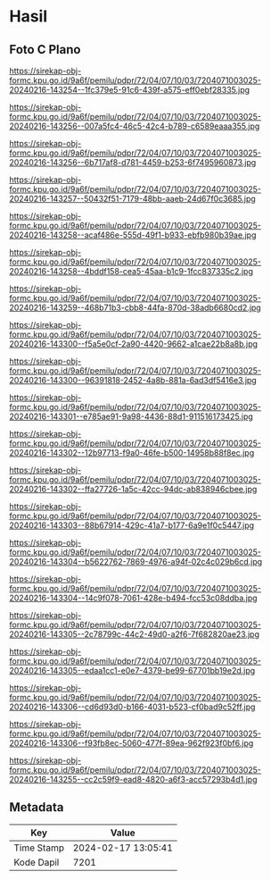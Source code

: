 # Hasil

## Foto C Plano

https://sirekap-obj-formc.kpu.go.id/9a6f/pemilu/pdpr/72/04/07/10/03/7204071003025-20240216-143254--1fc379e5-91c6-439f-a575-eff0ebf28335.jpg

https://sirekap-obj-formc.kpu.go.id/9a6f/pemilu/pdpr/72/04/07/10/03/7204071003025-20240216-143256--007a5fc4-46c5-42c4-b789-c6589eaaa355.jpg

https://sirekap-obj-formc.kpu.go.id/9a6f/pemilu/pdpr/72/04/07/10/03/7204071003025-20240216-143256--6b717af8-d781-4459-b253-6f7495960873.jpg

https://sirekap-obj-formc.kpu.go.id/9a6f/pemilu/pdpr/72/04/07/10/03/7204071003025-20240216-143257--50432f51-7179-48bb-aaeb-24d67f0c3685.jpg

https://sirekap-obj-formc.kpu.go.id/9a6f/pemilu/pdpr/72/04/07/10/03/7204071003025-20240216-143258--acaf486e-555d-49f1-b933-ebfb980b39ae.jpg

https://sirekap-obj-formc.kpu.go.id/9a6f/pemilu/pdpr/72/04/07/10/03/7204071003025-20240216-143258--4bddf158-cea5-45aa-b1c9-1fcc837335c2.jpg

https://sirekap-obj-formc.kpu.go.id/9a6f/pemilu/pdpr/72/04/07/10/03/7204071003025-20240216-143259--468b71b3-cbb8-44fa-870d-38adb6680cd2.jpg

https://sirekap-obj-formc.kpu.go.id/9a6f/pemilu/pdpr/72/04/07/10/03/7204071003025-20240216-143300--f5a5e0cf-2a90-4420-9662-a1cae22b8a8b.jpg

https://sirekap-obj-formc.kpu.go.id/9a6f/pemilu/pdpr/72/04/07/10/03/7204071003025-20240216-143300--96391818-2452-4a8b-881a-6ad3df5416e3.jpg

https://sirekap-obj-formc.kpu.go.id/9a6f/pemilu/pdpr/72/04/07/10/03/7204071003025-20240216-143301--e785ae91-9a98-4436-88d1-911516173425.jpg

https://sirekap-obj-formc.kpu.go.id/9a6f/pemilu/pdpr/72/04/07/10/03/7204071003025-20240216-143302--12b97713-f9a0-46fe-b500-14958b88f8ec.jpg

https://sirekap-obj-formc.kpu.go.id/9a6f/pemilu/pdpr/72/04/07/10/03/7204071003025-20240216-143302--ffa27726-1a5c-42cc-94dc-ab838946cbee.jpg

https://sirekap-obj-formc.kpu.go.id/9a6f/pemilu/pdpr/72/04/07/10/03/7204071003025-20240216-143303--88b67914-429c-41a7-b177-6a9e1f0c5447.jpg

https://sirekap-obj-formc.kpu.go.id/9a6f/pemilu/pdpr/72/04/07/10/03/7204071003025-20240216-143304--b5622762-7869-4976-a94f-02c4c029b6cd.jpg

https://sirekap-obj-formc.kpu.go.id/9a6f/pemilu/pdpr/72/04/07/10/03/7204071003025-20240216-143304--14c9f078-7061-428e-b494-fcc53c08ddba.jpg

https://sirekap-obj-formc.kpu.go.id/9a6f/pemilu/pdpr/72/04/07/10/03/7204071003025-20240216-143305--2c78799c-44c2-49d0-a2f6-7f682820ae23.jpg

https://sirekap-obj-formc.kpu.go.id/9a6f/pemilu/pdpr/72/04/07/10/03/7204071003025-20240216-143305--edaa1cc1-e0e7-4379-be99-67701bb19e2d.jpg

https://sirekap-obj-formc.kpu.go.id/9a6f/pemilu/pdpr/72/04/07/10/03/7204071003025-20240216-143306--cd6d93d0-b166-4031-b523-cf0bad9c52ff.jpg

https://sirekap-obj-formc.kpu.go.id/9a6f/pemilu/pdpr/72/04/07/10/03/7204071003025-20240216-143306--f93fb8ec-5060-477f-89ea-962f923f0bf6.jpg

https://sirekap-obj-formc.kpu.go.id/9a6f/pemilu/pdpr/72/04/07/10/03/7204071003025-20240216-143255--cc2c59f9-ead8-4820-a6f3-acc57293b4d1.jpg


## Metadata

| Key        | Value               |
| ---------- | ------------------- |
| Time Stamp | 2024-02-17 13:05:41 |
| Kode Dapil | 7201                |



